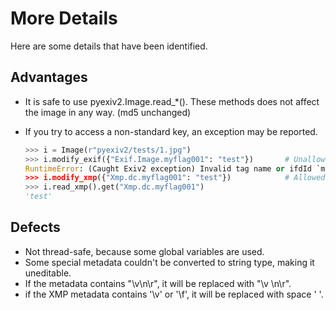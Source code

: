 # More Details

Here are some details that have been identified.

## Advantages

- It is safe to use pyexiv2.Image.read_*(). These methods does not affect the image in any way. (md5 unchanged)
- If you try to access a non-standard key, an exception may be reported.

    ```python
    >>> i = Image(r"pyexiv2/tests/1.jpg")
    >>> i.modify_exif({"Exif.Image.myflag001": "test"})       # Unallowed
    RuntimeError: (Caught Exiv2 exception) Invalid tag name or ifdId `myflag001', ifdId 1
    >>> i.modify_xmp({"Xmp.dc.myflag001": "test"})            # Allowed
    >>> i.read_xmp().get("Xmp.dc.myflag001")
    'test'
    ```

## Defects

- Not thread-safe, because some global variables are used.
- Some special metadata couldn't be converted to string type, making it uneditable.
- If the metadata contains "\v\n\r", it will be replaced with "\v \n\r".
- if the XMP metadata contains '\v' or '\f', it will be replaced with space ' '.
